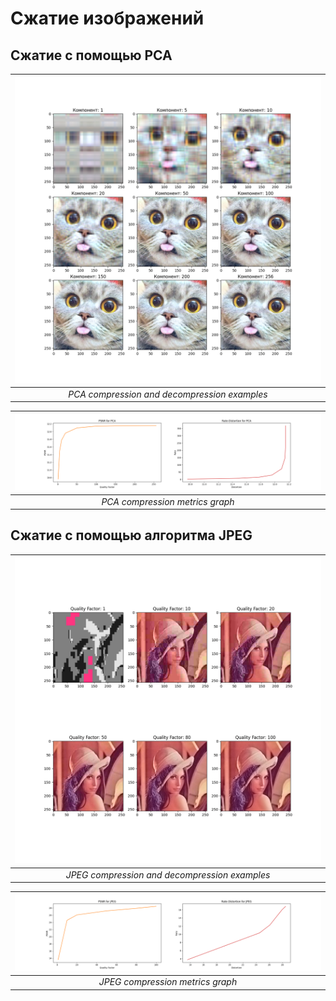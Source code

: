 # Сжатие изображений


## Сжатие с помощью PCA
| ![pca_vis](https://github.com/dmitrylala/cv_msu/blob/main/image_compression/pca_visualization.png) |
|:--:| 
| *PCA compression and decompression examples* |

| ![pca_metrics](https://github.com/dmitrylala/cv_msu/blob/main/image_compression/pca_metrics_graph.png) |
|:--:|
| *PCA compression metrics graph* |

## Сжатие с помощью алгоритма JPEG
| ![jpeg_vis](https://github.com/dmitrylala/cv_msu/blob/main/image_compression/jpeg_visualization.png) |
|:--:|
| *JPEG compression and decompression examples* |

| ![jpeg_metrics](https://github.com/dmitrylala/cv_msu/blob/main/image_compression/jpeg_metrics_graph.png) |
|:--:|
| *JPEG compression metrics graph* |
